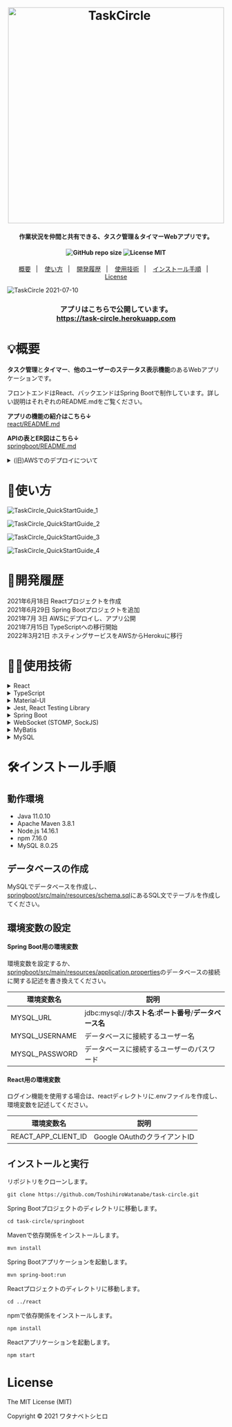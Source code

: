 <h1 align="center">
<img src="https://user-images.githubusercontent.com/79039863/125965026-0afa11d2-9678-4e71-82e3-683bd205fee0.png" alt="TaskCircle" title="TaskCircle" width="500">
</h1>

<h4 align="center">作業状況を仲間と共有できる、タスク管理＆タイマーWebアプリです。</h4>

<h4 align="center">
<img alt="GitHub repo size" src="https://img.shields.io/github/repo-size/ToshihiroWatanabe/task-circle">
<img alt="License MIT" src="https://img.shields.io/github/license/ToshihiroWatanabe/task-circle">
</h4>

<p align="center">
  <a href="#概要">概要</a>&nbsp;&nbsp;&nbsp;|&nbsp;&nbsp;&nbsp;
  <a href="#使い方">使い方</a>&nbsp;&nbsp;&nbsp;|&nbsp;&nbsp;&nbsp;
  <a href="#開発履歴">開発履歴</a>&nbsp;&nbsp;&nbsp;|&nbsp;&nbsp;&nbsp;
  <a href="#使用技術">使用技術</a>&nbsp;&nbsp;&nbsp;|&nbsp;&nbsp;&nbsp;
  <a href="#インストール手順">インストール手順</a>&nbsp;&nbsp;&nbsp;|&nbsp;&nbsp;&nbsp;
  <a href="#license">License</a>
</p>

![TaskCircle 2021-07-10](https://user-images.githubusercontent.com/79039863/126265535-fe696cba-fe48-4c63-9933-e51c40aff972.gif)

<h3 align="center">アプリはこちらで公開しています。<br>
<a href="https://task-circle.herokuapp.com" align="center">https://task-circle.herokuapp.com</a>
</h3>

# 💡概要

**タスク管理**と**タイマー**、**他のユーザーのステータス表示機能**のあるWebアプリケーションです。

フロントエンドはReact、バックエンドはSpring Bootで制作しています。詳しい説明はそれぞれのREADME.mdをご覧ください。

**アプリの機能の紹介はこちら↓**<br>
[react/README.md](/react/README.md)

**APIの表とER図はこちら↓**<br>
[springboot/README.md](/springboot/README.md)

<details>
  <summary>(旧)AWSでのデプロイについて</summary>

-   ビルド時は、まずReactアプリケーションをビルドしたものをSpring Bootプロジェクトに統合してから、Spring Bootアプリケーションをビルドします。<br>
-   AWS上でEC2とRDSを作成し、EC2上のTomcatでSpring Bootアプリケーションを起動させています。<br>
-   CI/CDツールはCircleCIを利用していて、mainブランチへのプッシュがあると自動でデプロイされます。<br>
-   独自ドメインを取得してRoute53に登録し、Let's Encryptで取得した証明書をTomcatにインストールし、80番と443番ポートの通信を8443番ポートへ転送してHTTPS化しています。<br>
    </details>

# 🔰使い方

![TaskCircle_QuickStartGuide_1](https://user-images.githubusercontent.com/79039863/125425089-ce0972c5-b7ea-4c47-b917-ae6bd2e5e632.png)

![TaskCircle_QuickStartGuide_2](https://user-images.githubusercontent.com/79039863/126100268-13ac01b3-6ce1-4d8b-a15f-205b2f860c99.png)

![TaskCircle_QuickStartGuide_3](https://user-images.githubusercontent.com/79039863/125425203-c1e9b5d6-135c-4b97-b2dc-f7dab6af188c.png)

![TaskCircle_QuickStartGuide_4](https://user-images.githubusercontent.com/79039863/125425277-bd286a68-8cc4-4c35-b1a1-757847d78c9f.png)

# 📅開発履歴

2021年6月18日 Reactプロジェクトを作成  
2021年6月29日 Spring Bootプロジェクトを追加  
2021年7月 3日 AWSにデプロイし、アプリ公開  
2021年7月15日 TypeScriptへの移行開始  
2022年3月21日 ホスティングサービスをAWSからHerokuに移行

# 👨‍💻使用技術

<details>
  <summary>React</summary>
  JavaScriptのライブラリです。Create React Appでプロジェクトを作成しました。
</details>
<details>
  <summary>TypeScript</summary>
  JavaScriptで型宣言をできるようにした言語です。
</details>
<details>
  <summary>Material-UI</summary>
  ReactのUIフレームワークです。Googleが提唱するマテリアルデザインのようなUIを作ることができます。
</details>
<details>
  <summary>Jest, React Testing Library</summary>
  JavaScriptのテストランナーと、Reactコンポーネントのテストライブラリです。
</details>
<details>
  <summary>Spring Boot</summary>
  Javaのフレームワークです。バックエンド(サーバーサイド)アプリケーションとして利用しています。
</details>
<details>
  <summary>WebSocket (STOMP, SockJS)</summary>
  HTTP通信とは別の通信方法で、リアルタイムな双方向通信ができます。ルーム機能でタイマーの状況を送受信するのに利用しています。
</details>
<details>
  <summary>MyBatis</summary>
  Javaの世界とデータベースの世界をつなぐO/Rマッパーです。
</details>
<details>
  <summary>MySQL</summary>
  データベースを管理するためのシステムおよび言語です。基本的なCRUD処理(新規作成、取得、更新、削除)を行っています。
</details>

# 🛠インストール手順

## 動作環境

-   Java 11.0.10
-   Apache Maven 3.8.1
-   Node.js 14.16.1
-   npm 7.16.0
-   MySQL 8.0.25

## データベースの作成

MySQLでデータベースを作成し、
[springboot/src/main/resources/schema.sql](/springboot/src/main/resources/schema.sql)にあるSQL文でテーブルを作成してください。

## 環境変数の設定

#### Spring Boot用の環境変数

環境変数を設定するか、[springboot/src/main/resources/application.properties](/springboot/src/main/resources/application.properties)のデータベースの接続に関する記述を書き換えてください。

| 環境変数名          | 説明                                          |
| -------------- | ------------------------------------------- |
| MYSQL_URL      | jdbc:mysql://**ホスト名**:**ポート番号**/**データベース名** |
| MYSQL_USERNAME | データベースに接続するユーザー名                            |
| MYSQL_PASSWORD | データベースに接続するユーザーのパスワード                       |

#### React用の環境変数

ログイン機能を使用する場合は、reactディレクトリに.envファイルを作成し、環境変数を記述してください。

| 環境変数名               | 説明                    |
| ------------------- | --------------------- |
| REACT_APP_CLIENT_ID | Google OAuthのクライアントID |

## インストールと実行

リポジトリをクローンします。

    git clone https://github.com/ToshihiroWatanabe/task-circle.git

Spring Bootプロジェクトのディレクトリに移動します。

    cd task-circle/springboot

Mavenで依存関係をインストールします。

    mvn install

Spring Bootアプリケーションを起動します。

    mvn spring-boot:run

Reactプロジェクトのディレクトリに移動します。

    cd ../react

npmで依存関係をインストールします。

    npm install

Reactアプリケーションを起動します。

    npm start

# License

The MIT License (MIT)

Copyright © 2021 ワタナベトシヒロ

